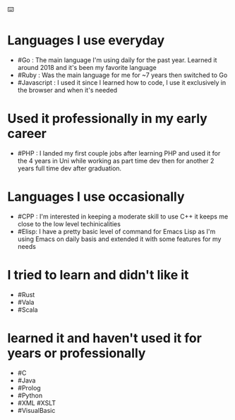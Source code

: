 :keyboard: 

# Languages I use everyday

- #Go : The main language I'm using daily for the past year. Learned it around 2018 and it's been my favorite language
- #Ruby : Was the main language for me for ~7 years then switched to Go
- #Javascript : I used it since I learned how to code, I use it exclusively in the browser and when it's needed

# Used it professionally in my early career

- #PHP : I landed my first couple jobs after learning PHP and used it for the 4 years in Uni while working as part time dev then for another 2 years full time dev after graduation.

# Languages I use occasionally

- #CPP : I'm interested in keeping a moderate skill to use C++ it keeps me close to the low level techinicalities
- #Elisp: I have a pretty basic level of command for Emacs Lisp as I'm using Emacs on daily basis and extended it with some features for my needs

# I tried to learn and didn't like it

- #Rust
- #Vala
- #Scala

# learned it and haven't used it for years or professionally

- #C 
- #Java 
- #Prolog
- #Python
- #XML #XSLT
- #VisualBasic
